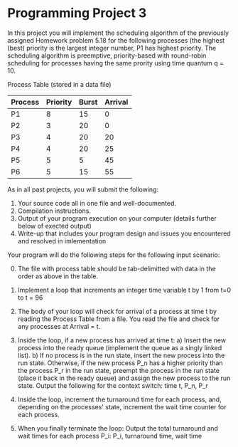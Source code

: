 # Programming Project 3

In this project you will implement the scheduling algorithm of the previously assigned Homework problem 5.18
for the following processes (the highest (best) priority is the largest integer number, P1 has highest priority.
The scheduling algorithm is preemptive, priority-based with round-robin scheduling for processes having the same
prority using time quantum q = 10.

Process Table (stored in a data file)

| Process | Priority | Burst | Arrival |
| ------- | -------- | ----- | ------- |
| P1      | 8        | 15    | 0       |
| P2      | 3        | 20    | 0       |
| P3      | 4        | 20    | 20      |
| P4      | 4        | 20    | 25      |
| P5      | 5        | 5     | 45      |
| P6      | 5        | 15    | 55      |

As in all past projects, you will submit the following:

1. Your source code all in one file and well-documented.
2. Compilation instructions.
3. Output of your program execution on your computer (details further below of exected output)
4. Write-up that includes your program design and issues you encountered and resolved in imlementation

Your program will do the following steps for the following input scenario:

0. The file with process table should be tab-delimitted with data in the order as above in the table.

1. Implement a loop that increments an integer time variable t by 1 from t=0 to t = 96

2. The body of your loop will check for arrival of a process at time t by reading the Process Table
   from a file. You read the file and check for any processes at Arrival = t.

3. Inside the loop, if a new process has arrived at time t:
   a) Insert the new process into the ready queue (implement the queue as a singly linked list).
   b) If no process is in the run state, insert the new process into the run state.
   Otherwise, if the new process P_n has a higher priority than the process P_r in the run state, preempt
   the process in the run state (place it back in the ready queue) and assign the new process
   to the run state. Output the following for the context switch: time t, P_n, P_r

4. Inside the loop, increment the turnaround time for each process, and, depending on the processes' state,
   increment the wait time counter for each process.

5) When you finally terminate the loop:
   Output the total turnaround and wait times for each process P_i: P_i, turnaround time, wait time
